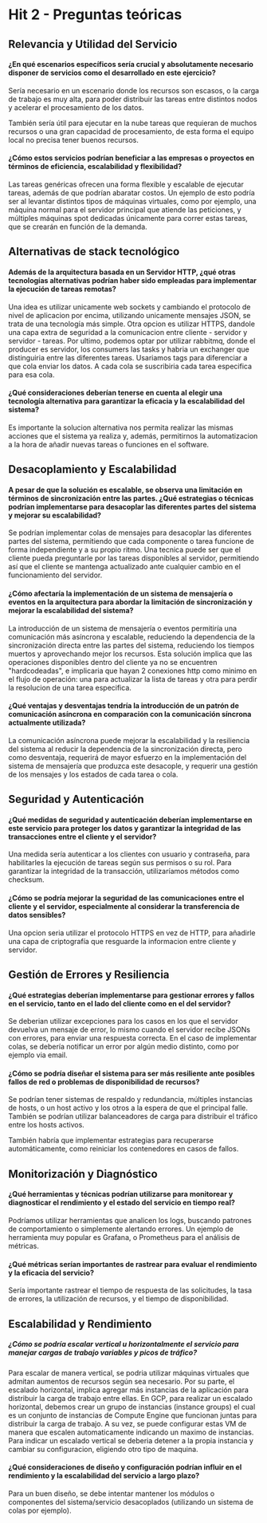 # Hit 2 - Preguntas teóricas
## Relevancia y Utilidad del Servicio
#### ¿En qué escenarios específicos sería crucial y absolutamente necesario disponer de servicios como el desarrollado en este ejercicio?
Sería necesario en un escenario donde los recursos son escasos, o la carga de trabajo es muy alta, para poder distribuir las tareas entre distintos nodos y acelerar el procesamiento de los datos.

También sería útil para ejecutar en la nube tareas que requieran de muchos recursos o una gran capacidad de procesamiento, de esta forma el equipo local no precisa tener buenos recursos.

#### ¿Cómo estos servicios podrían beneficiar a las empresas o proyectos en términos de eficiencia, escalabilidad y flexibilidad?
Las tareas genéricas ofrecen una forma flexible y escalable de ejecutar tareas, además de que podrían abaratar costos. Un ejemplo de esto podría ser al levantar distintos tipos de máquinas virtuales, como por ejemplo, una máquina normal para el servidor principal que atiende las peticiones, y múltiples máquinas spot dedicadas únicamente para correr estas tareas, que se crearán en función de la demanda.

## Alternativas de stack tecnológico
#### Además de la arquitectura basada en un Servidor HTTP, ¿qué otras tecnologías alternativas podrían haber sido empleadas para implementar la ejecución de tareas remotas?
Una idea es utilizar unicamente web sockets y cambiando el protocolo de nivel de aplicacion por encima, utilizando unicamente mensajes JSON, se trata de una tecnología más simple.
Otra opcion es utilizar HTTPS, dandole una capa extra de seguridad a la comunicacion entre cliente - servidor y servidor - tareas.
Por ultimo, podemos optar por utilizar rabbitmq, donde el producer es servidor, los consumers las tasks y habria un exchanger que distinguiria entre las diferentes tareas. Usariamos tags para diferenciar a que cola enviar los datos. A cada cola se suscribiria cada tarea especifica para esa cola.

#### ¿Qué consideraciones deberían tenerse en cuenta al elegir una tecnología alternativa para garantizar la eficacia y la escalabilidad del sistema?
Es importante la solucion alternativa nos permita realizar las mismas acciones que el sistema ya realiza y, además, permitirnos la automatizacion a la hora de añadir nuevas tareas o funciones en el software.

## Desacoplamiento y Escalabilidad
#### A pesar de que la solución es escalable, se observa una limitación en términos de sincronización entre las partes. ¿Qué estrategias o técnicas podrían implementarse para desacoplar las diferentes partes del sistema y mejorar su escalabilidad?
Se podrían implementar colas de mensajes para desacoplar las diferentes partes del sistema, permitiendo que cada componente o tarea funcione de forma independiente y a su propio ritmo.
Una tecnica puede ser que el cliente pueda preguntarle por las tareas disponibles al servidor, permitiendo así que el cliente se mantenga actualizado ante cualquier cambio en el funcionamiento del servidor.

#### ¿Cómo afectaría la implementación de un sistema de mensajería o eventos en la arquitectura para abordar la limitación de sincronización y mejorar la escalabilidad del sistema?
La introducción de un sistema de mensajería o eventos permitiría una comunicación más asíncrona y escalable, reduciendo la dependencia de la sincronización directa entre las partes del sistema, reduciendo los tiempos muertos y aprovechando mejor los recursos.
Esta solución implica que las operaciones disponibles dentro del cliente ya no se encuentren "hardcodeadas", e implicaria que hayan 2 conexiones http como minimo en el flujo de operación: una para actualizar la lista de tareas y otra para perdir la resolucion de una tarea especifica.

#### ¿Qué ventajas y desventajas tendría la introducción de un patrón de comunicación asíncrona en comparación con la comunicación síncrona actualmente utilizada?
La comunicación asíncrona puede mejorar la escalabilidad y la resiliencia del sistema al reducir la dependencia de la sincronización directa, pero como desventaja, requerirá de mayor esfuerzo en la implementación del sistema de mensajería que produzca este desacople, y requerir una gestión de los mensajes y los estados de cada tarea o cola.

## Seguridad y Autenticación
#### ¿Qué medidas de seguridad y autenticación deberían implementarse en este servicio para proteger los datos y garantizar la integridad de las transacciones entre el cliente y el servidor?
Una medida sería autenticar a los clientes con usuario y contraseña, para habilitarles la ejecución de tareas según sus permisos o su rol. Para garantizar la integridad de la transacción, utilizaríamos métodos como checksum.

#### ¿Cómo se podría mejorar la seguridad de las comunicaciones entre el cliente y el servidor, especialmente al considerar la transferencia de datos sensibles?
Una opcion seria utilizar el protocolo HTTPS en vez de HTTP, para añadirle una capa de criptografía que resguarde la informacion entre cliente y servidor.

## Gestión de Errores y Resiliencia
#### ¿Qué estrategias deberían implementarse para gestionar errores y fallos en el servicio, tanto en el lado del cliente como en el del servidor?
Se deberian utilizar excepciones para los casos en los que el servidor devuelva un mensaje de error, lo mismo cuando el servidor recibe JSONs con errores, para enviar una respuesta correcta. En el caso de implementar colas, se debería notificar un error por algún medio distinto, como por ejemplo via email.

#### ¿Cómo se podría diseñar el sistema para ser más resiliente ante posibles fallos de red o problemas de disponibilidad de recursos?
Se podrían tener sistemas de respaldo y redundancia, múltiples instancias de hosts, o un host activo y los otros a la espera de que el principal falle. También se podrían utilizar balanceadores de carga para distribuir el tráfico entre los hosts activos.

También habría que implementar estrategias para recuperarse automáticamente, como reiniciar los contenedores en casos de fallos.

## Monitorización y Diagnóstico
#### ¿Qué herramientas y técnicas podrían utilizarse para monitorear y diagnosticar el rendimiento y el estado del servicio en tiempo real?
Podríamos utilizar herramientas que analicen los logs, buscando patrones de comportamiento o simplemente alertando errores. Un ejemplo de herramienta muy popular es Grafana, o Prometheus para el análisis de métricas.

#### ¿Qué métricas serían importantes de rastrear para evaluar el rendimiento y la eficacia del servicio?
Sería importante rastrear el tiempo de respuesta de las solicitudes, la tasa de errores, la utilización de recursos, y el tiempo de disponibilidad.

## Escalabilidad y Rendimiento
##### ¿Cómo se podría escalar vertical u horizontalmente el servicio para manejar cargas de trabajo variables y picos de tráfico?
Para escalar de manera vertical, se podria utilizar máquinas virtuales que admitan aumentos de recursos según sea necesario. 
Por su parte, el escalado horizontal, implica agregar más instancias de la aplicación para distribuir la carga de trabajo entre ellas.
En GCP, para realizar un escalado horizontal, debemos crear un grupo de instancias (instance groups) el cual es un conjunto de instancias de Compute Engine que funcionan juntas para distribuir la carga de trabajo. A su vez, se puede configurar estas VM de manera que escalen automaticamente indicando un maximo de instancias. 
Para indicar un escalado vertical se deberia detener a la propia instancia y cambiar su configuracion, eligiendo otro tipo de maquina.

#### ¿Qué consideraciones de diseño y configuración podrían influir en el rendimiento y la escalabilidad del servicio a largo plazo?
Para un buen diseño, se debe intentar mantener los módulos o componentes del sistema/servicio desacoplados (utilizando un sistema de colas por ejemplo).








